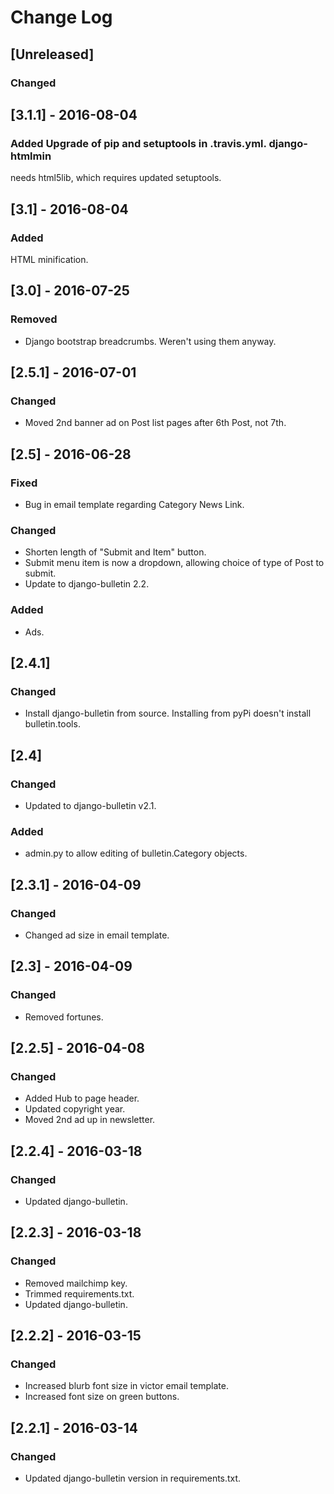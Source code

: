 # Change Log

## [Unreleased]
### Changed

## [3.1.1] - 2016-08-04
### Added Upgrade of pip and setuptools in .travis.yml. django-htmlmin
needs html5lib, which requires updated setuptools.

## [3.1] - 2016-08-04
### Added
HTML minification.

## [3.0] - 2016-07-25
### Removed
- Django bootstrap breadcrumbs. Weren't using them anyway.

## [2.5.1] - 2016-07-01
### Changed
- Moved 2nd banner ad on Post list pages after 6th Post, not 7th.

## [2.5] - 2016-06-28
### Fixed
- Bug in email template regarding Category News Link.
### Changed
- Shorten length of "Submit and Item" button.
- Submit menu item is now a dropdown, allowing choice of type of Post to submit.
- Update to django-bulletin 2.2.
### Added
- Ads.

## [2.4.1]
### Changed
- Install django-bulletin from source. Installing from pyPi doesn't
  install bulletin.tools.

## [2.4]
### Changed
- Updated to django-bulletin v2.1.
### Added
- admin.py to allow editing of bulletin.Category objects.

## [2.3.1] - 2016-04-09
### Changed
- Changed ad size in email template.

## [2.3] - 2016-04-09
### Changed
- Removed fortunes.

## [2.2.5] - 2016-04-08
### Changed
- Added Hub to page header.
- Updated copyright year.
- Moved 2nd ad up in newsletter.

## [2.2.4] - 2016-03-18
### Changed
- Updated django-bulletin.

## [2.2.3] - 2016-03-18
### Changed
- Removed mailchimp key.
- Trimmed requirements.txt.
- Updated django-bulletin.

## [2.2.2] - 2016-03-15
### Changed
- Increased blurb font size in victor email template.
- Increased font size on green buttons.

## [2.2.1] - 2016-03-14
### Changed
- Updated django-bulletin version in requirements.txt.
